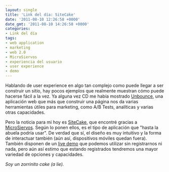 ```yaml
---
layout: single
title: 'Link del día: SiteCake'
date: '2011-08-10 12:26:58 +0000'
date_gmt: '2011-08-10 14:26:58 +0000'
categories:
- Link del día
tags:
- web application
- marketing
- web 2.0
- MicroSiervos
- experiencia del usuario
- user experience
- demo
---
```


Hablando de user experience en algo tan complejo como puede llegar a ser construir un sitio, hay pocos ejemplos que realmente muestran cómo puede hacerse fácil a la vez. Ya alguna vez CD me había mostrado [Unbounce](http://unbounce.com/), una aplicación web que más que construir una página nos da varias herramientas útiles para marketing, como A/B Tests, analíticas y varias otras capacidades.

Pero la noticia para mi hoy es [SiteCake](http://sitecake.com/), que encontré gracias a [MicroSiervos](http://i.microsiervos.com/diseno/sitecake.html). Según lo ponen ellos, es el tipo de aplicación que "hasta la abuela podría usar". De verdad que sí, el diseño es muy intuitivo y la forma de interactuar también (aún así, dispositivos móviles quedan fuera). También disponen de un [live demo](http://demo.sitecake.com/index.php?login) que podemos utilizar sin registrarnos ni nada, pero aún así estimo que estando registrados tendremos una mayor variedad de opciones y capacidades.

_Soy un zorrinito cake (a lie)._
